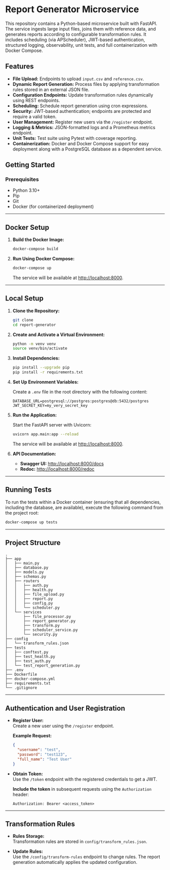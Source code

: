 # Report Generator Microservice

This repository contains a Python-based microservice built with FastAPI. The service ingests large input files, joins them with reference data, and generates reports according to configurable transformation rules. It includes scheduling (via APScheduler), JWT-based authentication, structured logging, observability, unit tests, and full containerization with Docker Compose.

## Features

- **File Upload:** Endpoints to upload `input.csv` and `reference.csv`.
- **Dynamic Report Generation:** Process files by applying transformation rules stored in an external JSON file.
- **Configuration Endpoints:** Update transformation rules dynamically using REST endpoints.
- **Scheduling:** Schedule report generation using cron expressions.
- **Security:** JWT-based authentication; endpoints are protected and require a valid token.
- **User Management:** Register new users via the `/register` endpoint.
- **Logging & Metrics:** JSON-formatted logs and a Prometheus metrics endpoint.
- **Unit Tests:** Test suite using Pytest with coverage reporting.
- **Containerization:** Docker and Docker Compose support for easy deployment along with a PostgreSQL database as a dependent service.

## Getting Started

### Prerequisites

- Python 3.10+
- Pip
- Git
- Docker (for containerized deployment)

---

## Docker Setup

1. **Build the Docker Image:**

   ```bash
   docker-compose build
   ```

2. **Run Using Docker Compose:**

   ```bash
   docker-compose up
   ```

   The service will be available at [http://localhost:8000](http://localhost:8000).

---

## Local Setup

1. **Clone the Repository:**

   ```bash
   git clone 
   cd report-generator
   ```

2. **Create and Activate a Virtual Environment:**

   ```bash
   python -m venv venv
   source venv/bin/activate
   ```

3. **Install Dependencies:**

   ```bash
   pip install --upgrade pip
   pip install -r requirements.txt
   ```

4. **Set Up Environment Variables:**

   Create a `.env` file in the root directory with the following content:

   ```env
   DATABASE_URL=postgresql://postgres:postgres@db:5432/postgres
   JWT_SECRET_KEY=my_very_secret_key
   ```

5. **Run the Application:**

   Start the FastAPI server with Uvicorn:

   ```bash
   uvicorn app.main:app --reload
   ```

   The service will be available at [http://localhost:8000](http://localhost:8000).

6. **API Documentation:**

   - **Swagger UI:** [http://localhost:8000/docs](http://localhost:8000/docs)
   - **Redoc:** [http://localhost:8000/redoc](http://localhost:8000/redoc)

---
## Running Tests

To run the tests within a Docker container (ensuring that all dependencies, including the database, are available), execute the following command from the project root:

   ```bash
   docker-compose up tests
   ```
---

## Project Structure

```
.
├── app
│   ├── main.py
│   ├── database.py
│   ├── models.py
│   ├── schemas.py
│   ├── routers
│   │   ├── auth.py
│   │   ├── health.py
│   │   ├── file_upload.py
│   │   ├── report.py
│   │   ├── config.py
│   │   └── scheduler.py
│   └── services
│       ├── file_processor.py
│       ├── report_generator.py
│       ├── transform.py
│       ├── scheduler_service.py
│       └── security.py
├── config
│   └── transform_rules.json
├── tests
│   ├── conftest.py
│   ├── test_health.py
│   ├── test_auth.py
│   └── test_report_generation.py
├── .env
├── Dockerfile
├── docker-compose.yml
├── requirements.txt
└── .gitignore
```

---

## Authentication and User Registration

- **Register User:**  
  Create a new user using the `/register` endpoint.
  
  **Example Request:**
  
  ```json
  {
    "username": "test",
    "password": "test123",
    "full_name": "Test User"
  }
  ```

- **Obtain Token:**  
  Use the `/token` endpoint with the registered credentials to get a JWT.
  
  **Include the token** in subsequent requests using the `Authorization` header:
  
  ```
  Authorization: Bearer <access_token>
  ```

---

## Transformation Rules

- **Rules Storage:**  
  Transformation rules are stored in `config/transform_rules.json`.
  
- **Update Rules:**  
  Use the `/config/transform-rules` endpoint to change rules. The report generation automatically applies the updated configuration.